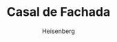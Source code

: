 ---
layout: post
author: Heisenberg
category: Filmes
post_date: 2022-05-25
post_modified: 2022-05-25
title: Casal de Fachada
description: 'A estrela de cinema mundialmente famosa Olivia enfrenta um desastre de relações públicas quando um paparazzi tira sua foto com seu amante casado, Vincent. O manobrista dedicado Antonio aparece acidentalmente na mesma foto e é contratado para posar como o novo namorado de Olivia como álibi. Essa armadilha com Olivia coloca Antonio no centro das atenções e o leva a um caos inesperado.'
poster_path: /q7FmdJHKMLIC4XgWfcFRIu2iVdL.jpg
tmdb_id: 810171
imdb_id: tt4081630
runtime: 124
release_date: 2022
genres:
  - Comédia
casts:
  - Eugenio Derbez
  - Samara Weaving
  - Ravi Patel
  - Amaury Nolasco
  - John Pirruccello
  - Max Greenfield
crews:
  - Richard Wong
trailer: hzSDdJ0NYGw
certification: 16
adult: false
vote_average: 7.8
vote_count: 77
qualitys:
  - 1080p
  - 720p
audios:
  - Dual Áudio
  - Português
  - Inglês
extensions:
  - mkv
  - mp4
---